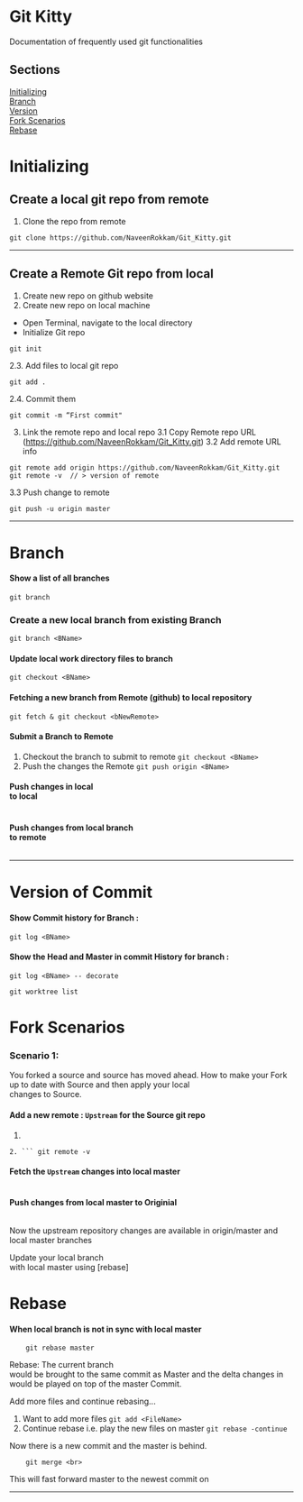 # Git Kitty
Documentation of frequently used git functionalities

## Sections
[Initializing](#Initializing)  
[Branch](#Branch)  
[Version](#Version-of-Commit)  
[Fork Scenarios](#Fork-Scenarios)  
[Rebase](#Rebase)  




# Initializing

## Create a local git repo from remote
1. Clone the repo from remote
```
git clone https://github.com/NaveenRokkam/Git_Kitty.git
```
---
## Create a Remote Git repo from local
1. Create new repo on github website
2. Create new repo on local machine
  * Open Terminal, navigate to the local directory
  * Initialize Git repo
```
git init
```
2.3. Add files to local git repo
```
git add .
```
2.4. Commit them
```
git commit -m “First commit"
```
3. Link the remote repo and local repo
3.1 Copy Remote repo URL (https://github.com/NaveenRokkam/Git_Kitty.git)
3.2 Add remote URL info
```
git remote add origin https://github.com/NaveenRokkam/Git_Kitty.git
git remote -v  // > version of remote
```
3.3 Push change to remote
```
git push -u origin master
```

***
# Branch

#### Show a list of all branches
`git branch`

### Create a new local branch from existing Branch
```
git branch <BName>
```

#### Update local work directory files to branch <BName>
```
git checkout <BName>
```

#### Fetching a new branch <bNewRemote> from Remote (github) to local repository
```
git fetch & git checkout <bNewRemote>
```

#### Submit a Branch to Remote
1. Checkout the branch to submit to remote `git checkout <BName>`
2. Push the changes the Remote `git push origin <BName>`

#### Push changes in local <Br> to local <BName>
```git push . <Br>:<BName>
```

#### Push changes from local branch <Br> to remote <BName>
```git push origin <Br>:<BName>
```

***
# Version of Commit
#### Show Commit history for Branch <BName>:
`git log <BName>`
#### Show the Head and Master in commit History for branch <BName>:
`git log <BName> -- decorate`

```
git worktree list
```

# Fork Scenarios

### Scenario 1:
You forked a source and source has moved ahead. How to make your Fork up to date with Source and then apply your local <br> changes to Source.

#### Add a new remote : `Upstream` for the Source git repo
1. ``` git remote add Upstream https://github.com/NaveenRokkam/Git_Kitty.git ( Originial source which was used to fork)
```
2. ``` git remote -v
```

#### Fetch the `Upstream` changes into local master
```git pull upstream master
```

#### Push changes from local master to Originial
``` git push origin master
```
Now the upstream repository changes are available in origin/master and local master branches

Update your local branch <br> with local master using [rebase]


# Rebase
#### When local branch is not in sync with local master
``` git checkout <br>
    git rebase master
```
Rebase: The current branch <br> would be brought to the same commit as Master and the delta changes in <br> would be played on top of the master Commit.

Add more files and continue rebasing...
1. Want to add more files `git add <FileName>`
2. Continue rebase i.e. play the new files on master `git rebase -continue`

Now there is a new commit and the master is behind.
``` git checkout master
    git merge <br>
```
This will fast forward master to the newest commit on <br>

***
